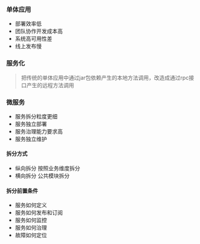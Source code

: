 ### 单体应用
- 部署效率低
- 团队协作开发成本高
- 系统高可用性差
- 线上发布慢

### 服务化
> 把传统的单体应用中通过jar包依赖产生的本地方法调用，改造成通过rpc接口产生的远程方法调用

### 微服务

- 服务拆分粒度更细
- 服务独立部署
- 服务治理能力要求高
- 服务独立维护

#### 拆分方式
- 纵向拆分
按照业务维度拆分
- 横向拆分
公共模块拆分

#### 拆分前置条件

- 服务如何定义
- 服务如何发布和订阅
- 服务如何监控
- 服务如何治理
- 故障如何定位
